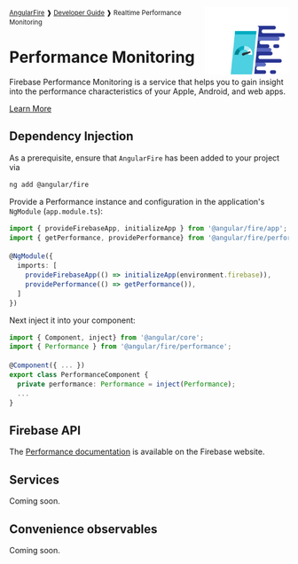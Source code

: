 <img align="right" width="30%" src="images/performance-illo_1x.png">

<small>
<a href="https://github.com/angular/angularfire">AngularFire</a> &#10097; <a href="../README.md#developer-guide">Developer Guide</a> &#10097; Realtime Performance Monitoring
</small>

# Performance Monitoring

Firebase Performance Monitoring is a service that helps you to gain insight into the performance characteristics of your Apple, Android, and web apps.

[Learn More](https://firebase.google.com/docs/perf-mon)

## Dependency Injection

As a prerequisite, ensure that `AngularFire` has been added to your project via
```bash
ng add @angular/fire
```

Provide a Performance instance and configuration in the application's `NgModule` (`app.module.ts`):

```ts
import { provideFirebaseApp, initializeApp } from '@angular/fire/app';
import { getPerformance, providePerformance} from '@angular/fire/performance';

@NgModule({
  imports: [
    provideFirebaseApp(() => initializeApp(environment.firebase)),
    providePerformance(() => getPerformance()),
  ]
})
```

Next inject it into your component:

```ts
import { Component, inject} from '@angular/core';
import { Performance } from '@angular/fire/performance';

@Component({ ... })
export class PerformanceComponent {
  private performance: Performance = inject(Performance);
  ...
}
```

## Firebase API

The [Performance documentation](https://firebase.google.com/docs/reference/js/performance.md#performance_package) is available on the Firebase website.

## Services

Coming soon.

## Convenience observables

Coming soon.